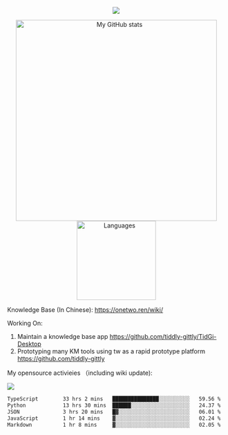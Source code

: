 <a href="https://github.com/linonetwo">
    <p align="center">
        <img src="https://github-profile-trophy.vercel.app/?username=linonetwo&column=7&theme=onedark"/>
    </p>
</a>
<a align="center" href="https://github.com/linonetwo">
  <p align="center">
    <img src="https://github-readme-stats.vercel.app/api?username=linonetwo&show_icons=true&count_private=true" alt="My GitHub stats" width="465"/>
    <img src="https://github-readme-stats.vercel.app/api/top-langs/?username=linonetwo&layout=compact&langs_count=10" alt="Languages" height="183">
  </p>
</a>

Knowledge Base (In Chinese): https://onetwo.ren/wiki/

Working On: 

1. Maintain a knowledge base app https://github.com/tiddly-gittly/TidGi-Desktop
1. Prototyping many KM tools using tw as a rapid prototype platform https://github.com/tiddly-gittly

My opensource activieies （including wiki update):

![](https://visitor-badge.glitch.me/badge?page_id=linonetwo.linonetwo)

<!--START_SECTION:waka-->

```txt
TypeScript        33 hrs 2 mins   ███████████████░░░░░░░░░░   59.56 %
Python            13 hrs 30 mins  ██████░░░░░░░░░░░░░░░░░░░   24.37 %
JSON              3 hrs 20 mins   █▓░░░░░░░░░░░░░░░░░░░░░░░   06.01 %
JavaScript        1 hr 14 mins    ▓░░░░░░░░░░░░░░░░░░░░░░░░   02.24 %
Markdown          1 hr 8 mins     ▓░░░░░░░░░░░░░░░░░░░░░░░░   02.05 %
```

<!--END_SECTION:waka-->
